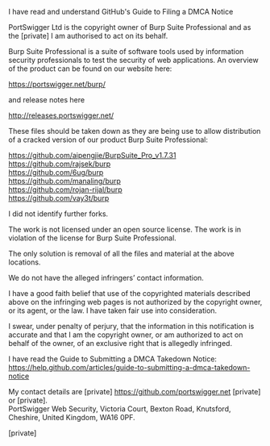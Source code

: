 I have read and understand GitHub's Guide to Filing a DMCA Notice  

PortSwigger Ltd is the copyright owner of Burp Suite Professional and as the [private] I am authorised to act on its behalf.  

Burp Suite Professional is a suite of software tools used by information security professionals to test the security of web applications. An overview of the product can be found on our website here:  

https://portswigger.net/burp/  

and release notes here  

http://releases.portswigger.net/  

These files should be taken down as they are being use to allow distribution of a cracked version of our product Burp Suite Professional:  

https://github.com/aipengjie/BurpSuite_Pro_v1.7.31  
https://github.com/rajsek/burp  
https://github.com/6ug/burp  
https://github.com/manaling/burp  
https://github.com/rojan-rijal/burp  
https://github.com/vay3t/burp  

I did not identify further forks.  

The work is not licensed under an open source license. The work is in violation of the license for Burp Suite Professional.  

The only solution is removal of all the files and material at the above locations.  

We do not have the alleged infringers’ contact information.  

I have a good faith belief that use of the copyrighted materials described above on the infringing web pages is not authorized by the copyright owner, or its agent, or the law. I have taken fair use into consideration.  

I swear, under penalty of perjury, that the information in this notification is accurate and that I am the copyright owner, or am authorized to act on behalf of the owner, of an exclusive right that is allegedly infringed.  

I have read the Guide to Submitting a DMCA Takedown Notice: https://help.github.com/articles/guide-to-submitting-a-dmca-takedown-notice  

My contact details are [private] https://github.com/portswigger.net [private] or [private].  
PortSwigger Web Security, Victoria Court, Bexton Road, Knutsford, Cheshire, United Kingdom, WA16 0PF.  

[private]  
